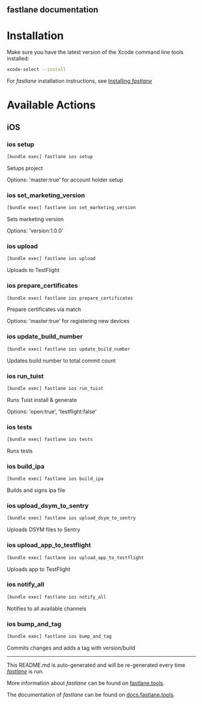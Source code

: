fastlane documentation
----

# Installation

Make sure you have the latest version of the Xcode command line tools installed:

```sh
xcode-select --install
```

For _fastlane_ installation instructions, see [Installing _fastlane_](https://docs.fastlane.tools/#installing-fastlane)

# Available Actions

## iOS

### ios setup

```sh
[bundle exec] fastlane ios setup
```

Setups project

Options: 'master:true' for account holder setup

### ios set_marketing_version

```sh
[bundle exec] fastlane ios set_marketing_version
```

Sets marketing version

Options: 'version:1.0.0'

### ios upload

```sh
[bundle exec] fastlane ios upload
```

Uploads to TestFlight

### ios prepare_certificates

```sh
[bundle exec] fastlane ios prepare_certificates
```

Prepare certificates via match

Options: 'master:true' for registering new devices

### ios update_build_number

```sh
[bundle exec] fastlane ios update_build_number
```

Updates build number to total commit count

### ios run_tuist

```sh
[bundle exec] fastlane ios run_tuist
```

Runs Tuist install & generate

Options: 'open:true', 'testflight:false'

### ios tests

```sh
[bundle exec] fastlane ios tests
```

Runs tests

### ios build_ipa

```sh
[bundle exec] fastlane ios build_ipa
```

Builds and signs ipa file

### ios upload_dsym_to_sentry

```sh
[bundle exec] fastlane ios upload_dsym_to_sentry
```

Uploads DSYM files to Sentry

### ios upload_app_to_testflight

```sh
[bundle exec] fastlane ios upload_app_to_testflight
```

Uploads app to TestFlight

### ios notify_all

```sh
[bundle exec] fastlane ios notify_all
```

Notifies to all available channels

### ios bump_and_tag

```sh
[bundle exec] fastlane ios bump_and_tag
```

Commits changes and adds a tag with version/build

----

This README.md is auto-generated and will be re-generated every time [_fastlane_](https://fastlane.tools) is run.

More information about _fastlane_ can be found on [fastlane.tools](https://fastlane.tools).

The documentation of _fastlane_ can be found on [docs.fastlane.tools](https://docs.fastlane.tools).
